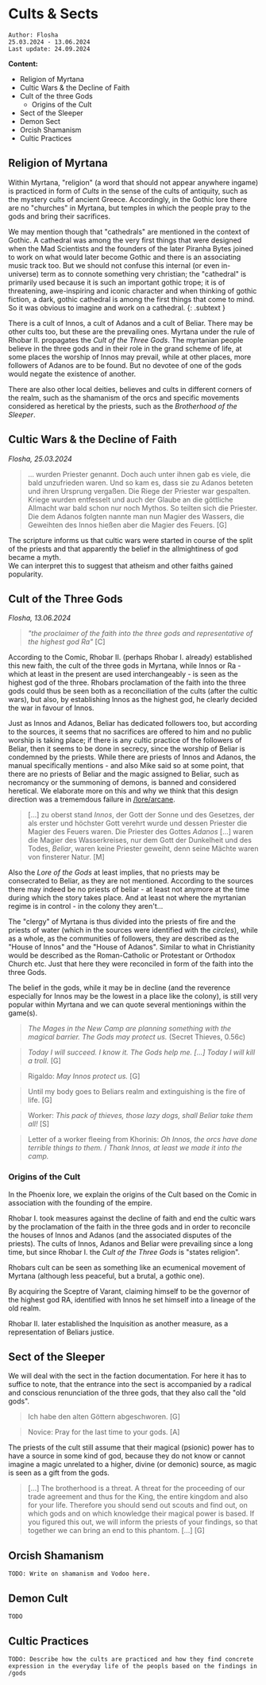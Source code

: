 # Cults & Sects

``Author: Flosha``  
``25.03.2024 - 13.06.2024``  
``Last update: 24.09.2024``  

**Content:**
* Religion of Myrtana
* Cultic Wars & the Decline of Faith
* Cult of the three Gods
  * Origins of the Cult
* Sect of the Sleeper
* Demon Sect
* Orcish Shamanism
* Cultic Practices


## Religion of Myrtana

Within Myrtana, "religion" (a word that should not appear anywhere ingame) is practiced in form of *Cults* in the sense of the cults of antiquity, such as the mystery cults of ancient Greece. Accordingly, in the Gothic lore there are no "churches" in Myrtana, but temples in which the people pray to the gods and bring their sacrifices. 

We may mention though that "cathedrals" are mentioned in the context of Gothic. A cathedral was among the very first things that were designed when the Mad Scientists and the founders of the later Piranha Bytes joined to work on what would later become Gothic and there is an associating music track too. But we should not confuse this internal (or even in-universe) term as to connote something very christian; the "cathedral" is primarily used because it is such an important gothic trope; it is of threatening, awe-inspiring and iconic character and when thinking of gothic fiction, a dark, gothic cathedral is among the first things that come to mind. So it was obvious to imagine and work on a cathedral. 
{: .subtext }

There is a cult of Innos, a cult of Adanos and a cult of Beliar. There may be other cults too, but these are the prevailing ones. Myrtana under the rule of Rhobar II. propagates the *Cult of the Three Gods*. The myrtanian people believe in the three gods and in their role in the grand scheme of life, at some places the worship of Innos may prevail, while at other places, more followers of Adanos are to be found. But no devotee of one of the gods would negate the existence of another. 

There are also other local deities, believes and cults in different corners of the realm, such as the shamanism of the orcs and specific movements considered as heretical by the priests, such as the *Brotherhood of the Sleeper*. 


## Cultic Wars & the Decline of Faith

*Flosha, 25.03.2024*

> ... wurden Priester genannt. Doch auch unter ihnen gab es viele, die bald unzufrieden waren. Und so kam es, dass sie zu Adanos beteten und ihren Ursprung vergaßen. Die Riege der Priester war gespalten. Kriege wurden entfesselt und auch der Glaube an die göttliche Allmacht war bald schon nur noch Mythos. So teilten sich die Priester. Die dem Adanos folgten nannte man nun Magier des Wassers, die Geweihten des Innos hießen aber die Magier des Feuers. [G]

The scripture informs us that cultic wars were started in course of the split of the priests and that apparently the belief in the allmightiness of god became a myth.  
We can interpret this to suggest that atheism and other faiths gained popularity.  


## Cult of the Three Gods

*Flosha, 13.06.2024*

> *"the proclaimer of the faith into the three gods and representative of the highest god Ra"* [C]

According to the Comic, Rhobar II. (perhaps Rhobar I. already) established this new faith, the cult of the three gods in Myrtana, while Innos or Ra - which at least in the present are used interchangeably - is seen as the highest god of the three. Rhobars proclamation of the faith into the three gods could thus be seen both as a reconciliation of the cults (after the cultic wars), but also, by establishing Innos as the highest god, he clearly decided the war in favour of Innos.

Just as Innos and Adanos, Beliar has dedicated followers too, but according to the sources, it seems that no sacrifices are offered to him and no public worship is taking place; if there is any cultic practice of the followers of Beliar, then it seems to be done in secrecy, since the worship of Beliar is condemned by the priests. While there are priests of Innos and Adanos, the manual specifically mentions - and also Mike said so at some point, that there are no priests of Beliar and the magic assigned to Beliar, such as necromancy or the summoning of demons, is banned and considered heretical. We elaborate more on this and why we think that this design direction was a trememdous failure in [/lore/arcane](/lore/arcane).

> [...] zu oberst stand *Innos*, der Gott der Sonne und des Gesetzes, der als erster und höchster Gott verehrt wurde und dessen Priester die Magier des Feuers waren. Die
Priester des Gottes *Adanos* [...] waren die Magier des Wasserkreises, nur dem
Gott der Dunkelheit und des Todes, *Beliar*, waren keine Priester geweiht, denn seine Mächte waren von finsterer Natur. [M]

Also the *Lore of the Gods* at least implies, that no priests may be consecrated to Beliar, as they are not mentioned. According to the sources there may indeed be no priests of beliar - at least not anymore at the time during which the story takes place. And at least not where the myrtanian regime is in control - in the colony they aren't...

The "clergy" of Myrtana is thus divided into the priests of fire and the priests of water (which in the sources were identified with the *circles*), while as a whole, as the communities of followers, they are described as the "House of Innos" and the "House of Adanos". Similar to what in Christianity would be described as the Roman-Catholic or Protestant or Orthodox Church etc. Just that here they were reconciled in form of the faith into the three Gods. 

The belief in the gods, while it may be in decline (and the reverence especially for Innos may be the lowest in a place like the colony), is still very popular within Myrtana and we can quote several mentionings within the game(s).

> *The Mages in the New Camp are planning something with the magical barrier. The Gods may protect us.* (Secret Thieves, 0.56c)

> *Today I will succeed. I know it. The Gods help me. [...] Today I will kill a troll.* [G]

> Rigaldo: *May Innos protect us.* [G]

> Until my body goes to Beliars realm and extinguishing is the fire of life. [G]

<!-- Arbeiter: Dieses Diebespack, diese faulen Hunde, soll Beliar sie alle holen! [S]-->
> Worker: *This pack of thieves, those lazy dogs, shall Beliar take them all!* [S]

<!-- > Brief eines Arbeiters *Bei Innos, die Orks haben schreckliche Dinge mit ihnen getan.* / *Innos sei Dank, zumindest haben wir es ins Lager geschafft. Der König ist ebenfalls hier im Tal. Das gibt vielen hier Mut und Kraft.* -->
> Letter of a worker fleeing from Khorinis: *Oh Innos, the orcs have done terrible things to them.* / *Thank Innos, at least we made it into the camp.*

<!-- Magic is still thought to be a gift of the gods; even if it cannot be proven. A title of a book that was not written, is talking of the "Divine Gift" (Göttergabe), related to the first circle, refering to magic or the "Arcane". There is a melee weapon called "Götterhammer" (hammer of the gods). -->


### Origins of the Cult

In the Phoenix lore, we explain the origins of the Cult based on the Comic in association with the founding of the empire. 

Rhobar I. took measures against the decline of faith and end the cultic wars by the proclamation of the faith in the three gods and in order to reconcile the houses of Innos and Adanos (and the associated disputes of the priests). The cults of Innos, Adanos and Beliar were prevailing since a long time, but since Rhobar I. the *Cult of the Three Gods* is "states religion". 

Rhobars cult can be seen as something like an ecumenical movement of Myrtana (although less peaceful, but a brutal, a gothic one). 

By acquiring the Sceptre of Varant, claiming himself to be the governor of the highest god RA, identified with Innos he set himself into a lineage of the old realm.  

Rhobar II. later established the Inquisition as another measure, as a representation of Beliars justice.


## Sect of the Sleeper

We will deal with the sect in the faction documentation. For here it has to suffice to note, that the entrance into the sect is accompanied by a radical and conscious renunciation of the three gods, that they also call the "old gods". 

> Ich habe den alten Göttern abgeschworen. [G]

> Novice: Pray for the last time to your gods. [A]

The priests of the cult still assume that their magical (psionic) power has to have a source in some kind of god, because they do not know or cannot imagine a magic unrelated to a higher, divine (or demonic) source, as magic is seen as a gift from the gods. 

> [...] The brotherhood is a threat. A threat for the proceeding of our trade agreement and thus for the King, the entire kingdom and also for your life. Therefore you should send out scouts and find out, on which gods and on which knowledge their magical power is based. If you figured this out, we will inform the priests of your findings, so that together we can bring an end to this phantom. [...] [G]


## Orcish Shamanism

``TODO: Write on shamanism and Vodoo here.``


## Demon Cult

``TODO``


## Cultic Practices

``TODO: Describe how the cults are practiced and how they find concrete expression in the everyday life of the peopls based on the findings in /gods``
